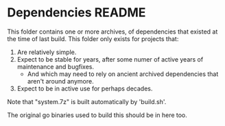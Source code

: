 # Dependencies README

This folder contains one or more archives, of dependencies that existed at the time of last build. This folder only exists for projects that:

1. Are relatively simple.
1. Expect to be stable for years, after some numer of active years of maintenance and bugfixes.
	- And which may need to rely on ancient archived dependencies that aren't around anymore.
1. Expect to be in active use for perhaps decades.

Note that "system.7z" is built automatically by 'build.sh'.

The original go binaries used to build this should be in here too.